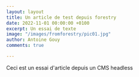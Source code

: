 ```yaml
---
layout: layout
title: Un article de test depuis forestry
date: 2022-11-01 00:00:00 +0100
excerpt: Un essai de texte
image: "/images/fromforestry/pic01.jpg"
author: Antoine Gouy
comments: true

---
```

Ceci est un essai d'article depuis un CMS headless